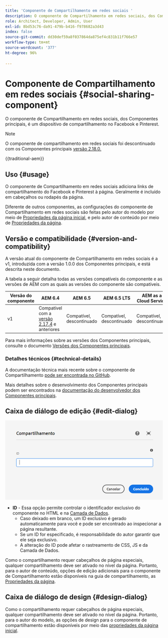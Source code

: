 ```yaml
---
title: 'Componente de Compartilhamento em redes sociais '
description: O componente de Compartilhamento em redes sociais, dos Componentes principais, é um dispositivo de compartilhamento no Facebook e Pinterest.
role: Architect, Developer, Admin, User
exl-id: 8bd53c76-da91-479b-b416-f978682a3d43
index: false
source-git-commit: dd30def59a8f037864da875ef4c831b11f766e57
workflow-type: tm+mt
source-wordcount: '377'
ht-degree: 96%

---
```



# Componente de Compartilhamento em redes sociais {#social-sharing-component}

O componente de Compartilhamento em redes sociais, dos Componentes principais, é um dispositivo de compartilhamento no Facebook e Pinterest.

>[!NOTE]
>
>O componente de compartilhamento em redes sociais foi descontinuado com os Componentes principais [versão 2.18.0.](/help/versions.md)

{{traditional-aem}}

## Uso {#usage}

O componente de Compartilhamento em redes sociais adiciona links de compartilhamento do Facebook e Pinterest à página. Geralmente é incluído em cabeçalhos ou rodapés da página.

Diferente de outros componentes, as configurações do componente de Compartilhamento em redes sociais são feitas pelo autor do modelo por meio de [Propriedades da página inicial](https://experienceleague.adobe.com/docs/experience-manager-cloud-service/sites/authoring/features/templates.html?lang=pt-BR), e pelo autor de conteúdo por meio de [Propriedades da página](https://experienceleague.adobe.com/docs/experience-manager-cloud-service/sites/authoring/fundamentals/page-properties.html?lang=pt-BR).

## Versão e compatibilidade {#version-and-compatibility}

A versão atual do componente de Compartilhamento em redes sociais é a v1, introduzida com a versão 1.0.0 dos Componentes principais, e está descrita neste documento.

A tabela a seguir detalha todas as versões compatíveis do componente e as versões de AEM com as quais as versões do componente são compatíveis.

| Versão do componente | AEM 6.4 | AEM 6.5 | AEM 6.5 LTS | AEM as a Cloud Service |
|--- |--- |--- |---|---|
| v1 | Compatível com a <br>[versão 2.17.4](/help/versions.md) e anteriores | Compatível, descontinuado | Compatível, descontinuado | Compatível, descontinuado |

Para mais informações sobre as versões dos Componentes principais, consulte o documento [Versões dos Componentes principais](/help/versions.md).

### Detalhes técnicos {#technical-details}

A documentação técnica mais recente sobre o componente de Compartilhamento [pode ser encontrada no GitHub](https://adobe.com/go/aem_cmp_tech_sharing_v1_br).

Mais detalhes sobre o desenvolvimento dos Componentes principais podem ser encontrados na [documentação do desenvolvedor dos Componentes principais](/help/developing/overview.md).

## Caixa de diálogo de edição {#edit-dialog}

![Caixa de diálogo de edição do componente de Compartilhamento](/help/assets/sharing-edit.png)

* **ID** - Essa opção permite controlar o identificador exclusivo do componente no HTML e na [Camada de Dados](/help/developing/data-layer/overview.md).
   * Caso deixado em branco, um ID exclusivo é gerado automaticamente para você e pode ser encontrado ao inspecionar a página resultante.
   * Se um ID for especificado, é responsabilidade do autor garantir que ele seja exclusivo.
   * A alteração do ID pode afetar o rastreamento de CSS, JS e da Camada de Dados.

Como o compartilhamento requer cabeçalhos de página especiais, qualquer compartilhamento deve ser ativado no nível da página. Portanto, para o autor de conteúdo, opções de edição adicionais para o componente de Compartilhamento estão disponíveis na guia de compartilhamento, as [Propriedades da página](https://experienceleague.adobe.com/docs/experience-manager-cloud-service/sites/authoring/fundamentals/page-properties.html?lang=pt-BR).

## Caixa de diálogo de design {#design-dialog}

Como o compartilhamento requer cabeçalhos de página especiais, qualquer compartilhamento deve ser ativado no nível da página. Portanto, para o autor do modelo, as opções de design para o componente de compartilhamento estão disponíveis por meio das [propriedades da página inicial](https://experienceleague.adobe.com/docs/experience-manager-cloud-service/sites/authoring/features/templates.html?lang=pt-BR).
